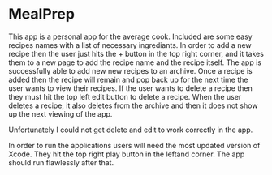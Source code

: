 # MealPrep

This app is a personal app for the average cook. Included are some easy recipes names with a list of necessary ingrediants.
In order to add a new recipe then the user just hits the + button in the top right corner, and it takes them to a new
page to add the recipe name and the recipe itself.
The app is successfully able to add new new recipes to an archive. Once a recipe is added then the recipe will remain and pop 
back up for the next time the user wants to view their recipes. 
If the user wants to delete a recipe then they must hit the top left edit button to delete a recipe. When the user deletes a 
recipe, it also deletes from the archive and then it does not show up the next viewing of the app.

Unfortunately I could not get delete and edit to work correctly in the app.

In order to run the applications users will need the most updated version of Xcode. They hit the top right play button in the 
leftand corner. The app should run flawlessly after that.
